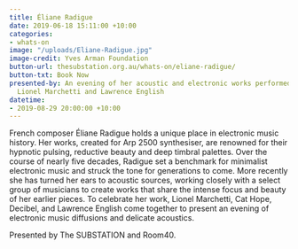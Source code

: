 ```yaml
---
title: Éliane Radigue
date: 2019-06-18 15:11:00 +10:00
categories:
- whats-on
image: "/uploads/Eliane-Radigue.jpg"
image-credit: Yves Arman Foundation
button-url: thesubstation.org.au/whats-on/eliane-radigue/
button-txt: Book Now
presented-by: An evening of her acoustic and electronic works performed by Decibel,
  Lionel Marchetti and Lawrence English
datetime:
- 2019-08-29 20:00:00 +10:00
---
```


French composer Éliane Radigue holds a unique place in electronic music history. Her works, created for Arp 2500 synthesiser, are renowned for their hypnotic pulsing, reductive beauty and deep timbral palettes. Over the course of nearly five decades, Radigue set a benchmark for minimalist electronic music and struck the tone for generations to come. More recently she has turned her ears to acoustic sources, working closely with a select group of musicians to create works that share the intense focus and beauty of her earlier pieces. To celebrate her work, Lionel Marchetti, Cat Hope, Decibel, and Lawrence English come together to present an evening of electronic music diffusions and delicate acoustics.

Presented by The SUBSTATION and Room40. 